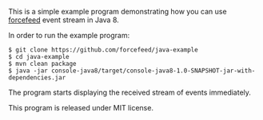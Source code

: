 This is a simple example program demonstrating how you can use
[forcefeed][1] event stream in Java 8.

In order to run the example program:

    $ git clone https://github.com/forcefeed/java-example
    $ cd java-example
    $ mvn clean package
    $ java -jar console-java8/target/console-java8-1.0-SNAPSHOT-jar-with-dependencies.jar

The program starts displaying the received stream of events
immediately.

This program is released under MIT license.  

[1]: http://www.forcefeed.ir/

